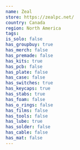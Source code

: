 ```yaml
---
name: Zeal
store: https://zealpc.net/
country: Canada
region: North America
tags:
is_solo: false
has_groupbuy: true
has_merch: false
has_premade: false
has_kits: true
has_pcb: false
has_plate: false
has_case: false
has_switches: true
has_keycaps: true
has_stabs: true
has_foam: false
has_o_rings: false
has_films: false
has_tools: false
has_lube: true
has_solder: false
has_cable: false
has_mat: false
---
```

